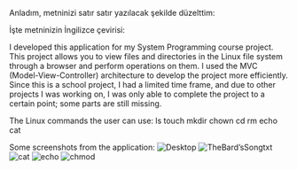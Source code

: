 
Anladım, metninizi satır satır yazılacak şekilde düzelttim:


İşte metninizin İngilizce çevirisi:

I developed this application for my System Programming course project.
This project allows you to view files and directories in the Linux file system through a browser and perform operations on them.
I used the MVC (Model-View-Controller) architecture to develop the project more efficiently.
Since this is a school project, I had a limited time frame, and due to other projects I was working on, I was only able to complete the project to a certain point; some parts are still missing.

The Linux commands the user can use:
  ls
  touch
  mkdir
  chown
  cd
  rm
  echo
  cat

Some screenshots from the application:
![Desktop](https://github.com/user-attachments/assets/c031b639-9247-4c92-834e-71040b0c0aa3)
![TheBard’sSongtxt](https://github.com/user-attachments/assets/986a31c8-a466-4941-8b83-b41fb8ffba22)
![cat](https://github.com/user-attachments/assets/aaaabdb8-197d-48cc-a06a-697bac370d49)
![echo](https://github.com/user-attachments/assets/d1ea4b0b-e7e3-4ea2-829d-119066ba1f1a)
![chmod](https://github.com/user-attachments/assets/5003af03-fb68-4f3a-973a-e84485f8a2b4)

